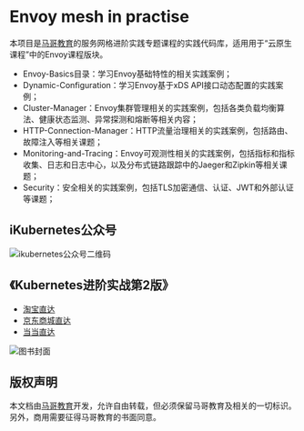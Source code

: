 # Envoy mesh in practise

本项目是[马哥教育](http://www.magedu.com)的服务网格进阶实践专题课程的实践代码库，适用用于“云原生课程”中的Envoy课程版块。

- Envoy-Basics目录：学习Envoy基础特性的相关实践案例；
- Dynamic-Configuration：学习Envoy基于xDS API接口动态配置的实践案例；
- Cluster-Manager：Envoy集群管理相关的实践案例，包括各类负载均衡算法、健康状态监测、异常探测和熔断等相关内容；
- HTTP-Connection-Manager：HTTP流量治理相关的实践案例，包括路由、故障注入等相关课题；
- Monitoring-and-Tracing：Envoy可观测性相关的实践案例，包括指标和指标收集、日志和日志中心，以及分布式链路跟踪中的Jaeger和Zipkin等相关课题；
- Security：安全相关的实践案例，包括TLS加密通信、认证、JWT和外部认证等课题；

## iKubernetes公众号

![ikubernetes公众号二维码](https://github.com/iKubernetes/Kubernetes_Advanced_Practical_2rd/raw/main/imgs/iKubernetes%E5%85%AC%E4%BC%97%E5%8F%B7%E4%BA%8C%E7%BB%B4%E7%A0%81.jpg)

## 《Kubernetes进阶实战第2版》

- [淘宝直达](https://s.taobao.com/search?q=kubernetes%E8%BF%9B%E9%98%B6%E5%AE%9E%E6%88%98%E7%AC%AC2%E7%89%88&imgfile=&commend=all&ssid=s5-e&search_type=item&sourceId=tb.index&spm=a21bo.2017.201856-taobao-item.1&ie=utf8&initiative_id=tbindexz_20170306)
- [京东商城直达](https://search.jd.com/Search?keyword=kubernetes%E8%BF%9B%E9%98%B6%E5%AE%9E%E6%88%98%E7%AC%AC2%E7%89%88&enc=utf-8&suggest=2.def.0.base&wq=kubernetes%E8%BF%9B%E9%98%B6%E5%AE%9E%E6%88%98&pvid=286ff777931e4075a762f321a0fb1139)
- [当当直达](http://search.dangdang.com/?key=kubernetes%BD%F8%BD%D7%CA%B5%D5%BD%B5%DA%B6%FE%B0%E6&act=input)

![图书封面](https://github.com/iKubernetes/Kubernetes_Advanced_Practical_2rd/raw/main/imgs/book.jpg)

## 版权声明

本文档由[马哥教育](http://www.magedu.com)开发，允许自由转载，但必须保留马哥教育及相关的一切标识。另外，商用需要征得马哥教育的书面同意。
